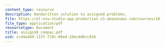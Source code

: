 ```yaml
---
content_type: resource
description: Handwritten solution to assigned problems.
file: https://ol-ocw-studio-app-production.s3.amazonaws.com/courses/18-996a-simplicity-theory-spring-2004/ccd4a449113f719c06e42dec4d6cc934_assign10_compac.pdf
file_type: application/pdf
resourcetype: Document
title: assign10_compac.pdf
uid: ccd4a449-113f-719c-06e4-2dec4d6cc934
---
```

